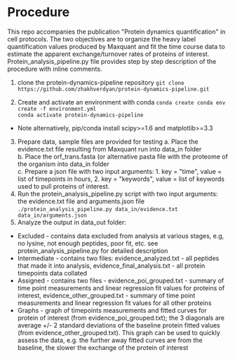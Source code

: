 # Procedure
This repo accompanies the publication "Protein dynamics quantification" in cell protocols. The two objectives are to organize the heavy label quantification values produced by Maxquant and fit the time course data to estimate the apparent exchange/turnover rates of proteins of interest.
Protein_analysis_pipeline.py file provides step by step description of the procedure with inline comments.

1. clone the protein-dynamics-pipeline repository
```git clone https://github.com/zhakhverdyan/protein-dynamics-pipeline.git```<br>

2. Create and activate an environment with conda
```conda create conda env create -f environment.yml```<br>
```conda activate protein-dynamics-pipeline```<br>

* Note alternatively, pip/conda install scipy>=1.6 and matplotlib>=3.3
3. Prepare data, sample files are provided for testing
	a. Place the evidence.txt file resulting from Maxquant run into data_in folder<br>
	b. Place the orf_trans.fasta (or alternative pasta file with the proteome of the organism into data_in folder<br>
	c. Prepare a json file with two input arguments: 1. key = "time", value = list of timepoints in hours, 2. key = "keywords", value = list of keywords used to pull proteins of interest.<br>
4. Run the protein_analysis_pipeline.py script with two input arguments: the evidence.txt file and arguments.json file
```./protein_analysis_pipeline.py data_in/evidence.txt data_in/arguments.json```<br>
5. Analyze the output in data_out folder:
* Excluded - contains data excluded from analysis at various stages, e.g, no lysine, not enough peptides, poor fit, etc. see protein_analysis_pipeline.py for detailed description
* Intermediate - contains two files: evidence_analyzed.txt - all peptides that made it into analysis, evidence_final_analysis.txt - all protein timepoints data collated
* Assigned - contains two files - evidence_poi_grouped.txt - summary of time point measurements and linear regression fit values for proteins of interest, evidence_other_grouped.txt - summary of time point measurements and linear regression fit values for all other proteins
* Graphs - graph of timepoints measurements and fitted curves for protein of interest (from evidence_poi_grouped.txt); the 3 diagonals are average +/- 2 standard deviations of the baseline protein fitted values (from evidence_other_grouped.txt). This graph can be used to quickly assess the data, e.g. the further away fitted curves are from the baseline, the slower the exchange of the protein of interest
